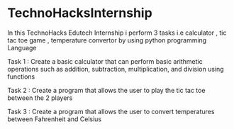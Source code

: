 # TechnoHacksInternship
In this TechnoHacks Edutech Internship i perform 3 tasks i.e calculator , tic tac toe game , temperature convertor by using python programming Language

Task 1 : Create a basic calculator that can perform basic arithmetic operations such as addition, subtraction, multiplication, and division using functions

Task 2 : Create a program that allows the user to play the tic tac toe between the 2 players

Task 3 : Create a program that allows the user to convert temperatures between Fahrenheit and Celsius
